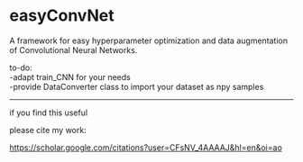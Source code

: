# easyConvNet
A framework for easy hyperparameter optimization and data augmentation of Convolutional Neural Networks.


to-do:<br>
-adapt train_CNN for your needs<br>
-provide DataConverter class to import your dataset as npy samples<br>

<hr>
if you find this useful

please cite my work:

https://scholar.google.com/citations?user=CFsNV_4AAAAJ&hl=en&oi=ao
